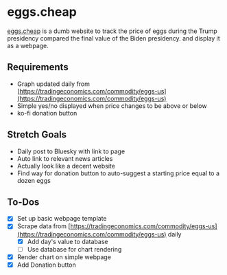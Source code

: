 # eggs.cheap

[eggs.cheap](http://eggs.cheap) is a dumb website to track the price of eggs during the Trump presidency compared the final value of the Biden presidency. and display it as a webpage.

## Requirements

- Graph updated daily from [https://tradingeconomics.com/commodity/eggs-us](https://tradingeconomics.com/commodity/eggs-us)
- Simple yes/no displayed when price changes to be above or below
- ko-fi donation button

## Stretch Goals

- Daily post to Bluesky with link to page
- Auto link to relevant news articles
- Actually look like a decent website
- Find way for donation button to auto-suggest a starting price equal to a dozen eggs

## To-Dos

- [x] Set up basic webpage template
- [x] Scrape data from [https://tradingeconomics.com/commodity/eggs-us](https://tradingeconomics.com/commodity/eggs-us) daily
    - [x] Add day's value to database
    - [ ] Use database for chart rendering
- [x] Render chart on simple webpage
- [x] Add Donation button
